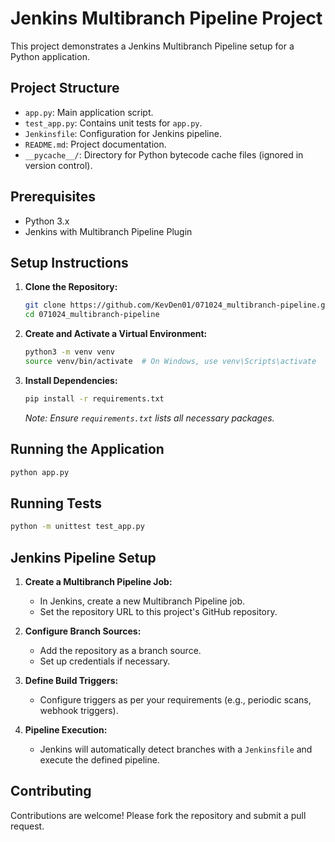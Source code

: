# Jenkins Multibranch Pipeline Project

This project demonstrates a Jenkins Multibranch Pipeline setup for a Python application.

## Project Structure

- `app.py`: Main application script.
- `test_app.py`: Contains unit tests for `app.py`.
- `Jenkinsfile`: Configuration for Jenkins pipeline.
- `README.md`: Project documentation.
- `__pycache__/`: Directory for Python bytecode cache files (ignored in version control).

## Prerequisites

- Python 3.x
- Jenkins with Multibranch Pipeline Plugin

## Setup Instructions

1. **Clone the Repository:**

   ```bash
   git clone https://github.com/KevDen01/071024_multibranch-pipeline.git
   cd 071024_multibranch-pipeline
   ```

2. **Create and Activate a Virtual Environment:**

   ```bash
   python3 -m venv venv
   source venv/bin/activate  # On Windows, use venv\Scripts\activate
   ```

3. **Install Dependencies:**

   ```bash
   pip install -r requirements.txt
   ```

   *Note: Ensure `requirements.txt` lists all necessary packages.*

## Running the Application

```bash
python app.py
```

## Running Tests

```bash
python -m unittest test_app.py
```

## Jenkins Pipeline Setup

1. **Create a Multibranch Pipeline Job:**

   - In Jenkins, create a new Multibranch Pipeline job.
   - Set the repository URL to this project's GitHub repository.

2. **Configure Branch Sources:**

   - Add the repository as a branch source.
   - Set up credentials if necessary.

3. **Define Build Triggers:**

   - Configure triggers as per your requirements (e.g., periodic scans, webhook triggers).

4. **Pipeline Execution:**

   - Jenkins will automatically detect branches with a `Jenkinsfile` and execute the defined pipeline.

## Contributing

Contributions are welcome! Please fork the repository and submit a pull request.
